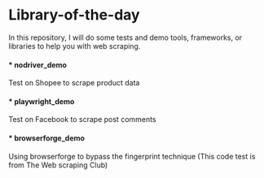 # Library-of-the-day
In this repository, I will do some tests and demo tools, frameworks, or libraries to help you with web scraping.

#### * nodriver_demo
Test on Shopee to scrape product data
#### * playwright_demo
Test on Facebook to scrape post comments
#### * browserforge_demo
Using browserforge to bypass the fingerprint technique (This code test is from The Web scraping Club)
